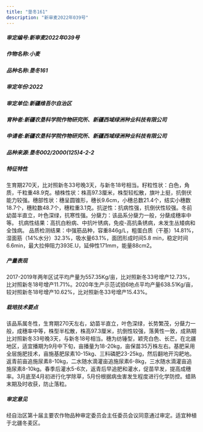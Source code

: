 ```yaml
---
title: "垦冬161"
description: "新审麦2022年039号"
---
```

##### 审定编号:新审麦2022年039号

##### 作物名称:小麦

##### 品种名称:垦冬161

##### 审定年份:2022

##### 审定单位:新疆维吾尔自治区

##### 育种者:新疆农垦科学院作物研究所、新疆西域绿洲种业科技有限公司

##### 申请者:新疆农垦科学院作物研究所、新疆西域绿洲种业科技有限公司

##### 品种来源:垦冬002/2000(125)4-2-2

##### 特征特性
生育期270天，比对照新冬33号晚3天，与新冬18号相当。籽粒性状：白色，角质，千粒重48.9克。植株性状：株高97.3厘米，株型较松散，旗叶上挺，抗倒伏能力较强。穗部性状：穗呈圆锥形，穗长9.6cm，小穗总数21.4个，结实小穗数18.7个，穗粒数48.7个，穗粒重3.1克。抗逆性：抗病性强，抗倒伏性较强。冬前幼苗半直立，叶色深绿，抗寒性强。分蘖力：该品系分蘖力一般，分蘖成穗率中等。
抗病性结果：高抗白粉病、中抗叶锈病，免疫-高抗条锈病，未发生丛矮病和全蚀病。
品质检测结果：中强筋品种，容重846g/L，粗蛋白质（干基）14.81%，湿面筋（14%水分）32.3%，吸水量63.1%，面团形成时间5.8 min，稳定时间6.6min，最大拉伸阻力393E.U，延伸性171mm，能量88cm2。

##### 产量表现
2017-2019年两年区试平均产量为557.35Kg/亩，比对照新冬33号增产12.73%，比对照新冬18号增产11.71%。2020年生产示范试验6地点平均产量638.51Kg/亩，较对照新冬18号增产10.62%，比对照新冬33号增产15.43%。

##### 栽培技术要点
该品系属冬性，生育期270天左右，幼苗半直立，叶色深绿，长势繁茂，分蘖力一般，成穗率中等，株型半松散，株高97.3厘米，抗倒性较强，落黄性一致，成熟期比对照新冬33号晚3天，与新冬18号相当。穗为纺锤型，颖壳白色、长芒。在北疆地区，适宜播期为9月中下旬，亩播量为18-20kg，亩保苗35万株左右。基肥采用全层施肥技术，亩施基肥尿素10-15kg、三料磷肥23-25kg，然后翻地开沟耙地。返青前亩追施尿素8-10kg，二水随水滴灌亩追施尿素6-8kg，三水随水滴灌亩追施尿素8-10kg。春季后灌水5-6次，返青后早追肥和灌水，促苗早发，提高成穗率。3月底至4月初进行化学除草，5月份根据病虫害发生程度进行化学防控。蜡熟末期及时收获，防止落粒。

##### 审定意见
经自治区第十届主要农作物品种审定委员会主任委员会议同意通过审定。适宜种植于北疆冬麦区。
